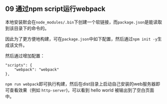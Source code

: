 ## 09 通过npm script运行webpack

本地安装默会在`node_modules/.bin`下创建一个软链接，而`package.json`是能读取到该目录下的命令的。

因此为了更方便地构建，可在`package.json`中如下配置，然后通过`npm init -y`生成该文件。

然后通过增加配置：

```
"scripts": {
	"webpack": "webpack"
},
```
`npm run webpack`即可执行构建，然后在dist目录上启动自己安装的web服务器即可查看效果（例如 `http-server`)，可以看到 hello world 被输出到了空白页面中。

